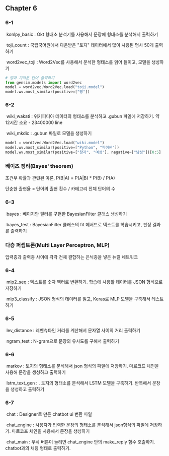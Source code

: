## Chapter 6

### 6-1

​	konlpy_basic : Okt 형태소 분석기를 사용해서 문장에 형태소를 분석해서 출력하기

​	toji_count : 국립국어원에서 다운받은 "토지" 데이터에서 많이 사용된 명사 50개 출력하기

​	word2vec_toji : Word2Vec를 사용해서 분석한 형태소를 읽어 들이고, 모델을 생성하기

```python
# 땅과 가까운 단어 출력하기
from gensim.models import word2vec
model = word2vec.Word2Vec.load("toji.model") 
model.wv.most_similar(positive=["땅"])
```



### 6-2

​	wiki_wakati : 위키피디아 데이터의 형태소를 분석하고 .gubun 파일에 저장하기. 약 12시간 소요 - 23400000 line

​	wiki_mkdic : .gubun 파일로 모델을 생성하기

```python
model = word2vec.Word2Vec.load("wiki.model")
model.wv.most_similar(positive=["Python", "파이썬"])
model.wv.most_similar(positive=["왕자", "여성"], negative=["남성"])[0:5]
```



### 베이즈 정리(Bayes' theorem)

조건부 확률과 관련된 이론, P(B|A) = P(A|B) * P(B) / P(A)

단순한 출현율 = 단어의 출현 횟수 / 카테고리 전체 단어의 수



### 6-3

​	bayes : 베이지안 필터를 구현한 BayesianFilter 클래스 생성하기

​	bayes_test : BayesianFilter 클래스의 fit 메서드로 텍스트를 학습시키고, 판정 결과를 출력하기



### 다층 퍼셉트론(Multi Layer Perceptron, MLP)

입력층과 출력층 사이에 각각 전체 결합하는 은닉층을 넣은 뉴럴 네트워크



### 6-4

​	mlp2_seq : 텍스트를 숫자 벡터로 변환하기. 학습에 사용할 데이터를 JSON 형식으로 저장하기

​	mlp3_classify : JSON 형식의 데이터를 읽고, Keras로 MLP 모델을 구축해서 테스트하기



### 6-5

​	lev_distance : 레벤슈타인 거리를 계산해서 문자열 사이의 거리 출력하기

​	ngram_test : N-gram으로 문장의 유사도를 구해서 출력하기



### 6-6

​	markov : 토지의 형태소를 분석해서 json 형식의 파일에 저장하기. 마르코프 체인을 사용해 문장을 생성하고 출력하기

​	lstm_text_gen : . 토지의 형태소를 분석해서 LSTM 모델을 구축하기. 반복해서 문장을 생성하고 출력하기



### 6-7

​	chat : Designer로 만든 chatbot ui 변환 파일

​	chat_engine : 사용자가 입력한 문장의 형태소를 분석해서 json형식의 파일에 저장하기. 마르코프 체인을 사용해서 문장을 생성하기

​	chat_main : 푸쉬 버튼이 눌리면 chat_engine 안의 make_reply 함수 호출하기. chatbot과의 채팅 형태로 출력하기.